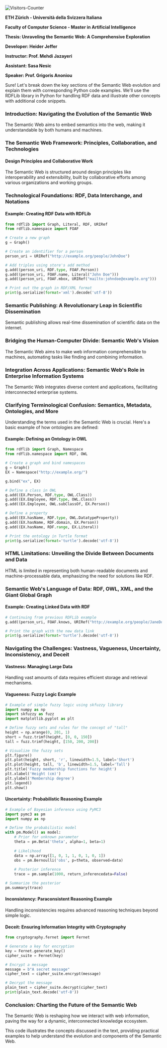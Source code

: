 <body>
<img src = "https://github-vistors-counter.onrender.com/github?username=https://github.com/HeiderJeffer/MSc.-ETH-Zurich-Universit-della-Svizzera-Italiana-Semantic-Web" alt = "Visitors-Counter"/>
</body>


**ETH Zürich - Università della Svizzera Italiana**

**Faculty of Computer Science - Master in Artificial Intelligence**

**Thesis: Unraveling the Semantic Web: A Comprehensive Exploration**

**Developer: Heider Jeffer**

**Instructor: Prof. Mehdi Jazayeri**

**Assistant: Sasa Nesic**

**Speaker: Prof. Grigoris Anoniou**

Sure! Let's break down the key sections of the Semantic Web evolution and explain them with corresponding Python code examples. We'll use the RDFLib library in Python for handling RDF data and illustrate other concepts with additional code snippets.

### Introduction: Navigating the Evolution of the Semantic Web

The Semantic Web aims to embed semantics into the web, making it understandable by both humans and machines.

### The Semantic Web Framework: Principles, Collaboration, and Technologies

#### Design Principles and Collaborative Work

The Semantic Web is structured around design principles like interoperability and extensibility, built by collaborative efforts among various organizations and working groups.

### Technological Foundations: RDF, Data Interchange, and Notations

#### Example: Creating RDF Data with RDFLib

```python
from rdflib import Graph, Literal, RDF, URIRef
from rdflib.namespace import FOAF

# Create a new graph
g = Graph()

# Create an identifier for a person
person_uri = URIRef("http://example.org/people/JohnDoe")

# Add triples using store's add method
g.add((person_uri, RDF.type, FOAF.Person))
g.add((person_uri, FOAF.name, Literal("John Doe")))
g.add((person_uri, FOAF.mbox, URIRef("mailto:johndoe@example.org")))

# Print out the graph in RDF/XML format
print(g.serialize(format='xml').decode('utf-8'))
```

### Semantic Publishing: A Revolutionary Leap in Scientific Dissemination

Semantic publishing allows real-time dissemination of scientific data on the internet.

### Bridging the Human-Computer Divide: Semantic Web's Vision

The Semantic Web aims to make web information comprehensible to machines, automating tasks like finding and combining information.

### Integration Across Applications: Semantic Web's Role in Enterprise Information Systems

The Semantic Web integrates diverse content and applications, facilitating interconnected enterprise systems.

### Clarifying Terminological Confusion: Semantics, Metadata, Ontologies, and More

Understanding the terms used in the Semantic Web is crucial. Here's a basic example of how ontologies are defined:

#### Example: Defining an Ontology in OWL

```python
from rdflib import Graph, Namespace
from rdflib.namespace import RDF, OWL

# Create a graph and bind namespaces
g = Graph()
EX = Namespace("http://example.org/")

g.bind("ex", EX)

# Define a class in OWL
g.add((EX.Person, RDF.type, OWL.Class))
g.add((EX.Employee, RDF.type, OWL.Class))
g.add((EX.Employee, OWL.subClassOf, EX.Person))

# Define a property
g.add((EX.hasName, RDF.type, OWL.DatatypeProperty))
g.add((EX.hasName, RDF.domain, EX.Person))
g.add((EX.hasName, RDF.range, EX.Literal))

# Print the ontology in Turtle format
print(g.serialize(format='turtle').decode('utf-8'))
```

### HTML Limitations: Unveiling the Divide Between Documents and Data

HTML is limited in representing both human-readable documents and machine-processable data, emphasizing the need for solutions like RDF.

### Semantic Web's Language of Data: RDF, OWL, XML, and the Giant Global Graph

#### Example: Creating Linked Data with RDF

```python
# Continuing from previous RDFLib example
g.add((person_uri, FOAF.knows, URIRef("http://example.org/people/JaneDoe")))

# Print the graph with the new data link
print(g.serialize(format='turtle').decode('utf-8'))
```

### Navigating the Challenges: Vastness, Vagueness, Uncertainty, Inconsistency, and Deceit

#### Vastness: Managing Large Data

Handling vast amounts of data requires efficient storage and retrieval mechanisms.

#### Vagueness: Fuzzy Logic Example

```python
# Example of simple fuzzy logic using skfuzzy library
import numpy as np
import skfuzzy as fuzz
import matplotlib.pyplot as plt

# Define fuzzy sets and rules for the concept of "tall"
height = np.arange(0, 201, 1)
short = fuzz.trimf(height, [0, 0, 150])
tall = fuzz.trimf(height, [150, 200, 200])

# Visualize the fuzzy sets
plt.figure()
plt.plot(height, short, 'r', linewidth=1.5, label='Short')
plt.plot(height, tall, 'b', linewidth=1.5, label='Tall')
plt.title('Fuzzy membership functions for height')
plt.xlabel('Height (cm)')
plt.ylabel('Membership degree')
plt.legend()
plt.show()
```

#### Uncertainty: Probabilistic Reasoning Example

```python
# Example of Bayesian inference using PyMC3
import pymc3 as pm
import numpy as np

# Define the probabilistic model
with pm.Model() as model:
    # Prior for unknown parameter
    theta = pm.Beta('theta', alpha=1, beta=1)
    
    # Likelihood
    data = np.array([1, 0, 1, 1, 0, 1, 0, 1])
    obs = pm.Bernoulli('obs', p=theta, observed=data)
    
    # Posterior inference
    trace = pm.sample(1000, return_inferencedata=False)

# Summarize the posterior
pm.summary(trace)
```

#### Inconsistency: Paraconsistent Reasoning Example

Handling inconsistencies requires advanced reasoning techniques beyond simple logic.

#### Deceit: Ensuring Information Integrity with Cryptography

```python
from cryptography.fernet import Fernet

# Generate a key for encryption
key = Fernet.generate_key()
cipher_suite = Fernet(key)

# Encrypt a message
message = b"A secret message"
cipher_text = cipher_suite.encrypt(message)

# Decrypt the message
plain_text = cipher_suite.decrypt(cipher_text)
print(plain_text.decode('utf-8'))
```

### Conclusion: Charting the Future of the Semantic Web

The Semantic Web is reshaping how we interact with web information, paving the way for a dynamic, interconnected knowledge ecosystem.

This code illustrates the concepts discussed in the text, providing practical examples to help understand the evolution and components of the Semantic Web.
